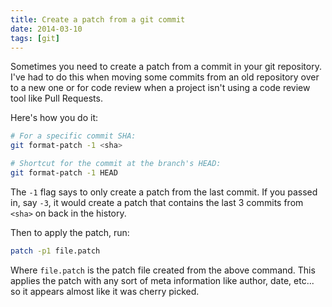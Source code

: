 ```yaml
---
title: Create a patch from a git commit
date: 2014-03-10
tags: [git]
---
```

Sometimes you need to create a patch from a commit in your git repository. I've had to do this when moving some commits from an old repository over to a new one or for code review when a project isn't using a code review tool like Pull Requests.

Here's how you do it:

```bash
# For a specific commit SHA:
git format-patch -1 <sha>

# Shortcut for the commit at the branch's HEAD:
git format-patch -1 HEAD
```

The `-1` flag says to only create a patch from the last commit. If you passed in, say `-3`, it would create a patch that contains the last 3 commits from `<sha>` on back in the history.

Then to apply the patch, run:

```bash
patch -p1 file.patch
```

Where `file.patch` is the patch file created from the above command. This applies the patch with any sort of meta information like author, date, etc... so it appears almost like it was cherry picked.
